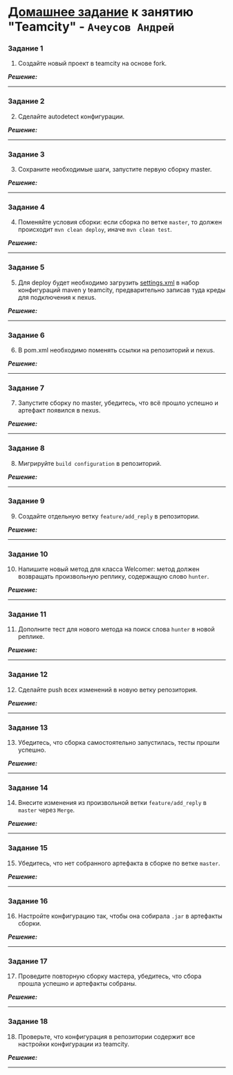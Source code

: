 # [Домашнее задание](https://github.com/netology-code/mnt-homeworks/blob/MNT-video/09-ci-05-teamcity/README.md) к занятию  "Teamcity" - `Ачеусов Андрей`



### Задание 1

1. Создайте новый проект в teamcity на основе fork.

***Решение:***  



---


### Задание 2

2. Сделайте autodetect конфигурации.

***Решение:***  



---


### Задание 3

3. Сохраните необходимые шаги, запустите первую сборку master.

***Решение:***  



---


### Задание 4

4. Поменяйте условия сборки: если сборка по ветке `master`, то должен происходит `mvn clean deploy`, иначе `mvn clean test`.

***Решение:***  



---


### Задание 5

5. Для deploy будет необходимо загрузить [settings.xml](./teamcity/settings.xml) в набор конфигураций maven у teamcity, предварительно записав туда креды для подключения к nexus.

***Решение:***  



---


### Задание 6

6. В pom.xml необходимо поменять ссылки на репозиторий и nexus.

***Решение:***  



---


### Задание 7

7. Запустите сборку по master, убедитесь, что всё прошло успешно и артефакт появился в nexus.

***Решение:***  



---


### Задание 8

8. Мигрируйте `build configuration` в репозиторий.

***Решение:***  



---


### Задание 9

9. Создайте отдельную ветку `feature/add_reply` в репозитории.

***Решение:***  



---


### Задание 10

10. Напишите новый метод для класса Welcomer: метод должен возвращать произвольную реплику, содержащую слово `hunter`.

***Решение:***  



---


### Задание 11

11. Дополните тест для нового метода на поиск слова `hunter` в новой реплике.

***Решение:***  



---


### Задание 12

12. Сделайте push всех изменений в новую ветку репозитория.

***Решение:***  



---


### Задание 13

13. Убедитесь, что сборка самостоятельно запустилась, тесты прошли успешно.

***Решение:***  



---


### Задание 14

14. Внесите изменения из произвольной ветки `feature/add_reply` в `master` через `Merge`.

***Решение:***  



---


### Задание 15

15. Убедитесь, что нет собранного артефакта в сборке по ветке `master`.

***Решение:***  



---


### Задание 16

16. Настройте конфигурацию так, чтобы она собирала `.jar` в артефакты сборки.

***Решение:***  



---


### Задание 17

17. Проведите повторную сборку мастера, убедитесь, что сбора прошла успешно и артефакты собраны.


***Решение:***  



---


### Задание 18

18. Проверьте, что конфигурация в репозитории содержит все настройки конфигурации из teamcity.

***Решение:***  



---
